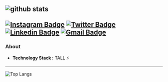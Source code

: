 ![github stats](https://github-readme-stats.vercel.app/api?username=ameershah48&show_icons=true&theme=dracula&hide=issues)
\
\
[![Instagram Badge](https://img.shields.io/badge/-ameershah48-D5416E?style=flat-square&logo=instagram&logoColor=white&link=https://instagram.com/ameershah48)](https://instagram.com/ameershah48) 
[![Twitter Badge](https://img.shields.io/badge/-ameershah48-1ca0f1?style=flat-square&logo=twitter&logoColor=white&link=https://twitter.com/ameershah48)](https://twitter.com/ameershah48) 
[![Linkedin Badge](https://img.shields.io/badge/-ameershah48-blue?style=flat-square&logo=Linkedin&logoColor=white&link=https://www.linkedin.com/in/ameershah48//)](https://www.linkedin.com/in/ameershah48/) 
[![Gmail Badge](https://img.shields.io/badge/-contact@ameershah48.com-c14438?style=flat-square&logo=Gmail&logoColor=white&link=mailto:contact@ameershah48.com)](mailto:contact@ameershah48.com)
---------------------------------------------------------------------------------------------------------------------------------------------------------------------------------
### About

-  **Technology Stack :** TALL :zap:
---------------------------------------------------------------------------------------------------------------------------------------------------------------------------------
![Top Langs](https://github-readme-stats.vercel.app/api/top-langs/?username=ameershah48&langs_count=8&layout=compact&theme=dracula)


